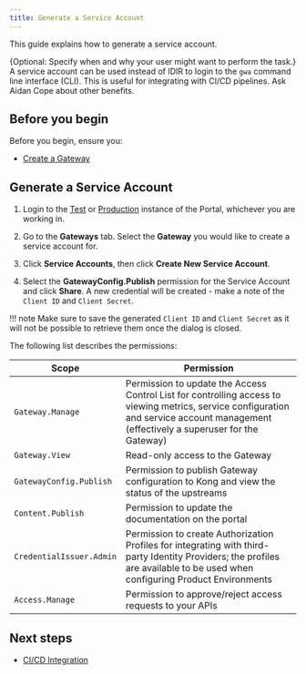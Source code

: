 ```yaml
---
title: Generate a Service Account
---
```


<!-- overview -->

This guide explains how to generate a service account.

{Optional: Specify when and why your user might want to perform the task.} A
service account can be used instead of IDIR to login to the `gwa` command line
interface (CLI). This is useful for integrating with CI/CD pipelines. Ask Aidan
Cope about other benefits.

## Before you begin

Before you begin, ensure you:

- [Create a Gateway](/how-to/create-gateway.md)

## Generate a Service Account

1. Login to the [Test](https://api-gov-bc-ca.test.api.gov.bc.ca/)
or [Production](https://api.gov.bc.ca/) instance of the Portal, whichever you
are working in.

2. Go to the **Gateways** tab. Select the **Gateway** you would like to create a
   service account for.

3. Click **Service Accounts**, then click **Create New Service Account**.

4. Select the **GatewayConfig.Publish** permission for the Service Account and
   click **Share**. A new credential will be created - make a note of the
   `Client ID` and `Client Secret`.

!!! note
    Make sure to save the generated `Client ID` and `Client Secret` as it will
    not be possible to retrieve them once the dialog is closed.

The following list describes the permissions:

| Scope                    | Permission                                                                                                                                                                               |
| ------------------------ | ---------------------------------------------------------------------------------------------------------------------------------------------------------------------------------------- |
| `Gateway.Manage`       | Permission to update the Access Control List for controlling access to viewing metrics, service configuration and service account management (effectively a superuser for the Gateway) |
| `Gateway.View`         | Read-only access to the Gateway                                                                                                                                                        |
| `GatewayConfig.Publish`  | Permission to publish Gateway configuration to Kong and view the status of the upstreams                                                                                                 |
| `Content.Publish`        | Permission to update the documentation on the portal                                                                                                                                     |
| `CredentialIssuer.Admin` | Permission to create Authorization Profiles for integrating with third-party Identity Providers; the profiles are available to be used when configuring Product Environments             |
| `Access.Manage`          | Permission to approve/reject access requests to your APIs

## Next steps

- [CI/CD Integration](/how-to/cicd-integration.md)
